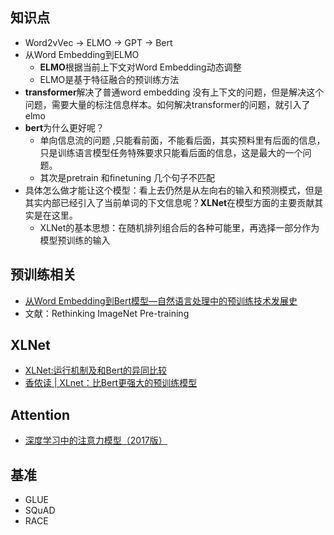 ## 知识点

- Word2vVec -> ELMO -> GPT -> Bert
- 从Word Embedding到ELMO
  - **ELMO**根据当前上下文对Word Embedding动态调整
  - ELMO是基于特征融合的预训练方法
- **transformer**解决了普通word embedding 没有上下文的问题，但是解决这个问题，需要大量的标注信息样本。如何解决transformer的问题，就引入了elmo
- **bert**为什么更好呢？
  - 单向信息流的问题 ,只能看前面，不能看后面，其实预料里有后面的信息，只是训练语言模型任务特殊要求只能看后面的信息，这是最大的一个问题。
  - 其次是pretrain 和finetuning 几个句子不匹配
- 具体怎么做才能让这个模型：看上去仍然是从左向右的输入和预测模式，但是其实内部已经引入了当前单词的下文信息呢？**XLNet**在模型方面的主要贡献其实是在这里。
  - XLNet的基本思想：在随机排列组合后的各种可能里，再选择一部分作为模型预训练的输入

## 预训练相关

- [从Word Embedding到Bert模型—自然语言处理中的预训练技术发展史](https://zhuanlan.zhihu.com/p/49271699)
- 文献：Rethinking ImageNet Pre-training

## XLNet

- [XLNet:运行机制及和Bert的异同比较](<https://zhuanlan.zhihu.com/p/70257427>)
- [香侬读 | XLnet：比Bert更强大的预训练模型](<https://zhuanlan.zhihu.com/p/71759544>)

## Attention

- [深度学习中的注意力模型（2017版）](<https://zhuanlan.zhihu.com/p/37601161>)

## 基准

- GLUE
- SQuAD
- RACE